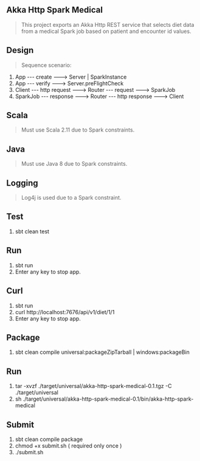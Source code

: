 Akka Http Spark Medical
-----------------------
>This project exports an Akka Http REST service that selects diet data from a medical Spark job based on
>patient and encounter id values.

Design
------
>Sequence scenario:
1. App --- create ---> Server | SparkInstance
2. App --- verify ---> Server.preFlightCheck
3. Client --- http request ---> Router --- request ---> SparkJob
4. SparkJob --- response ---> Router --- http response ---> Client

Scala
-----
>Must use Scala 2.11 due to Spark constraints.

Java
----
>Must use Java 8 due to Spark constraints.

Logging
-------
>Log4j is used due to a Spark constraint.

Test
----
1. sbt clean test

Run
---
1. sbt run
2. Enter any key to stop app.

Curl
----
1. sbt run
2. curl http://localhost:7676/api/v1/diet/1/1
3. Enter any key to stop app.

Package
-------
1. sbt clean compile universal:packageZipTarball | windows:packageBin

Run
---
1. tar -xvzf ./target/universal/akka-http-spark-medical-0.1.tgz -C ./target/universal
2. sh ./target/universal/akka-http-spark-medical-0.1/bin/akka-http-spark-medical

Submit
------
1. sbt clean compile package
2. chmod +x submit.sh ( required only once )
3. ./submit.sh